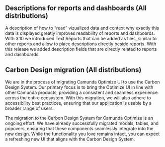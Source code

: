 ## Descriptions for reports and dashboards (All distributions)
A description of how to “read” vizualized data and context why exactly this data is displayed greatly improves readability of reports and dashboards. With 3.10 we introduced Text Reports that can be added as tiles, similar to other reports and allow to place descriptions directly beside reports. With this release we added description fields that are directly related to reports and dashboards. 


## Carbon Design migration (All distributions)
We are in the process of migrating Camunda Optimize UI to use the Carbon Design System. Our primary focus is to bring the Optimize UI in line with other Camunda products, providing a consistent and seamless experience across the entire ecosystem. With this migration, we will also adhere to accessibility best practices, ensuring that our application is usable by a broader range of users.

The migration to the Carbon Design System for Camunda Optimize is an ongoing effort. We have already successfully migrated modals, tables, and popovers, ensuring that these components seamlessly integrate into the new design. While the functionality you love remains intact, you can expect a refreshing new UI that aligns with the Carbon Design System.



